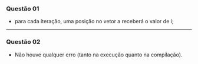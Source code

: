 ### Questão 01
- para cada iteração, uma posição no vetor a receberá o valor de i;

---

### Questão 02
- Não houve qualquer erro (tanto na execução quanto na compilação). 
